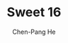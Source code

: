 ---
title: "Sweet 16"
github: https://github.com/jdh8/sweet-16/
demo: https://jdh8.github.io
author: Chen-Pang He
draft: true
ssg:
  - Jekyll
cms:
  - No Cms
---